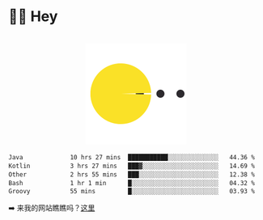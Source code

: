 
# 👋🏻 Hey
<div align="center">
	<br>
	<img src="https://raw.githubusercontent.com/Aniket965/Aniket965/master/pacman.svg?sanitize=true" width="200" height="200">
	<br>
</div>

<!--START_SECTION:waka-->

```txt
Java             10 hrs 27 mins  ███████████░░░░░░░░░░░░░░   44.36 %
Kotlin           3 hrs 27 mins   ███▓░░░░░░░░░░░░░░░░░░░░░   14.69 %
Other            2 hrs 55 mins   ███░░░░░░░░░░░░░░░░░░░░░░   12.38 %
Bash             1 hr 1 min      █░░░░░░░░░░░░░░░░░░░░░░░░   04.32 %
Groovy           55 mins         █░░░░░░░░░░░░░░░░░░░░░░░░   03.93 %
```

<!--END_SECTION:waka-->

 ➡️  来我的网站瞧瞧吗？[这里](https://www.shaolongfei.com)
